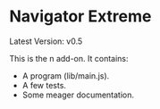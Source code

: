 Navigator Extreme
=================

Latest Version: v0.5

This is the n add-on.  It contains:

* A program (lib/main.js).
* A few tests.
* Some meager documentation.
